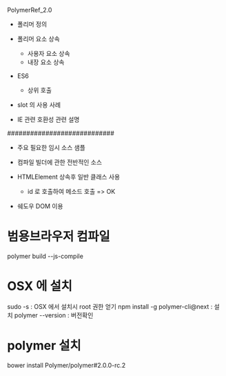 PolymerRef_2.0

 - 폴리머 정의

 - 폴리머 요소 상속
    + 사용자 요소 상속
    + 내장 요소 상속

 - ES6
    + 상위 호출
 
 - slot 의 사용 사례
 
 - IE 관련 호환성 관련 설명


############################
 - 주요 필요한 임시 소스 샘플
 
 - 컴파일 빌더에 관한 전반적인 소스

 - HTMLElement 상속후 일반 클래스 사용
    + id 로 호출하여 메소드 호출 => OK
 
 - 쉐도우 DOM 이용

# 범용브라우저 컴파일
polymer build --js-compile

# OSX 에 설치 
sudo -s                             : OSX 에서 설치시 root 권한 얻기
npm install -g polymer-cli@next     : 설치
polymer --version                   : 버전확인

# polymer 설치
bower install Polymer/polymer#2.0.0-rc.2